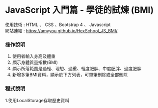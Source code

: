 # JavaScript 入門篇 - 學徒的試煉 (BMI)

使用技術 : HTML 、 CSS 、Bootstrap 4 、 Javascript         
網站連結 : https://amyyou.github.io/HexSchool_JS_BMI/

### 操作說明
1. 使用者輸入身高及體重
2. 顯示身體質量指數(BMI)
3. 顯示所落範圍是過輕、理想、過重、輕度肥胖、中度肥胖、過度肥胖
4. 新增多筆BMI資料，顯示於下方列表，可單筆刪除或全部刪除

### 程式說明
1.使用LocalStorage存取歷史資料





